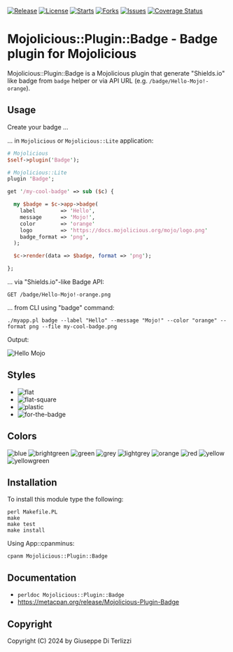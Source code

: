 [![Release](https://img.shields.io/github/release/giterlizzi/perl-Mojolicious-Plugin-Badge.svg)](https://github.com/giterlizzi/perl-Mojolicious-Plugin-Badge/releases) [![License](https://img.shields.io/github/license/giterlizzi/perl-Mojolicious-Plugin-Badge.svg)](https://github.com/giterlizzi/perl-Mojolicious-Plugin-Badge) [![Starts](https://img.shields.io/github/stars/giterlizzi/perl-Mojolicious-Plugin-Badge.svg)](https://github.com/giterlizzi/perl-Mojolicious-Plugin-Badge) [![Forks](https://img.shields.io/github/forks/giterlizzi/perl-Mojolicious-Plugin-Badge.svg)](https://github.com/giterlizzi/perl-Mojolicious-Plugin-Badge) [![Issues](https://img.shields.io/github/issues/giterlizzi/perl-Mojolicious-Plugin-Badge.svg)](https://github.com/giterlizzi/perl-Mojolicious-Plugin-Badge/issues) [![Coverage Status](https://coveralls.io/repos/github/giterlizzi/perl-Mojolicious-Plugin-Badge/badge.svg)](https://coveralls.io/github/giterlizzi/perl-Mojolicious-Plugin-Badge)

# Mojolicious::Plugin::Badge - Badge plugin for Mojolicious

Mojolicious::Plugin::Badge is a Mojolicious plugin that generate "Shields.io"
like badge from `badge` helper or via API URL (e.g. `/badge/Hello-Mojo!-orange`).

## Usage

Create your badge ...

... in `Mojolicious` or `Mojolicious::Lite` application:

```.pl
# Mojolicious
$self->plugin('Badge');

# Mojolicious::Lite
plugin 'Badge';

get '/my-cool-badge' => sub ($c) {

  my $badge = $c->app->badge(
    label        => 'Hello',
    message      => 'Mojo!',
    color        => 'orange'
    logo         => 'https://docs.mojolicious.org/mojo/logo.png'
    badge_format => 'png',
  );

  $c->render(data => $badge, format => 'png');

};
```

... via "Shields.io"-like Badge API:

```
GET /badge/Hello-Mojo!-orange.png
```

... from CLI using "badge" command:

```console
./myapp.pl badge --label "Hello" --message "Mojo!" --color "orange" --format png --file my-cool-badge.png
```


Output:

![Hello Mojo](https://raw.github.com/giterlizzi/perl-Mojolicious-Plugin-Badge/main/examples/hello-mojo.png)


## Styles

* ![flat](https://raw.github.com/giterlizzi/perl-Mojolicious-Plugin-Badge/main/examples/style-flat.png)
* ![flat-square](https://raw.github.com/giterlizzi/perl-Mojolicious-Plugin-Badge/main/examples/style-flat-square.png)
* ![plastic](https://raw.github.com/giterlizzi/perl-Mojolicious-Plugin-Badge/main/examples/style-plastic.png)
* ![for-the-badge](https://raw.github.com/giterlizzi/perl-Mojolicious-Plugin-Badge/main/examples/style-for-the-badge.png)

## Colors

![blue](https://raw.github.com/giterlizzi/perl-Mojolicious-Plugin-Badge/main/examples/color-blue.png)
![brightgreen](https://raw.github.com/giterlizzi/perl-Mojolicious-Plugin-Badge/main/examples/color-brightgreen.png)
![green](https://raw.github.com/giterlizzi/perl-Mojolicious-Plugin-Badge/main/examples/color-green.png)
![grey](https://raw.github.com/giterlizzi/perl-Mojolicious-Plugin-Badge/main/examples/color-grey.png)
![lightgrey](https://raw.github.com/giterlizzi/perl-Mojolicious-Plugin-Badge/main/examples/color-lightgrey.png)
![orange](https://raw.github.com/giterlizzi/perl-Mojolicious-Plugin-Badge/main/examples/color-orange.png)
![red](https://raw.github.com/giterlizzi/perl-Mojolicious-Plugin-Badge/main/examples/color-red.png)
![yellow](https://raw.github.com/giterlizzi/perl-Mojolicious-Plugin-Badge/main/examples/color-yellow.png)
![yellowgreen](https://raw.github.com/giterlizzi/perl-Mojolicious-Plugin-Badge/main/examples/color-yellowgreen.png)

## Installation

To install this module type the following:

    perl Makefile.PL
    make
    make test
    make install

Using App::cpanminus:

    cpanm Mojolicious::Plugin::Badge


## Documentation

 - `perldoc Mojolicious::Plugin::Badge`
 - https://metacpan.org/release/Mojolicious-Plugin-Badge

## Copyright

Copyright (C) 2024 by Giuseppe Di Terlizzi
